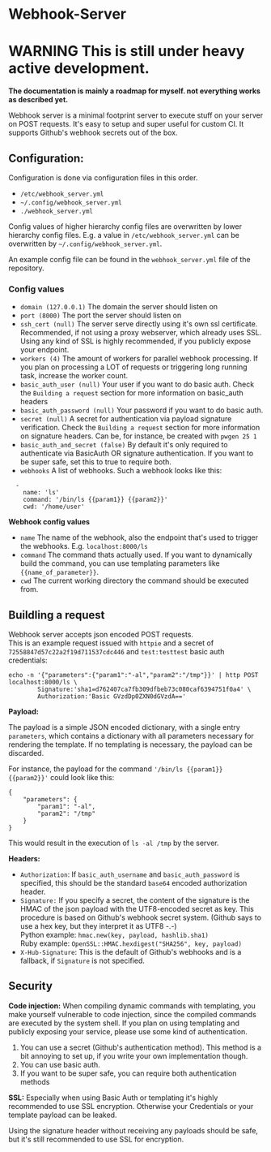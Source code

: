 # Webhook-Server

# WARNING This is still under heavy active development.
**The documentation is mainly a roadmap for myself. not everything works as described yet.**

Webhook server is a minimal footprint server to execute stuff on your server on POST requests.
It's easy to setup and super useful for custom CI. It supports Github's webhook secrets out of the box.

## Configuration: 

Configuration is done via configuration files in this order.

- `/etc/webhook_server.yml`
- `~/.config/webhook_server.yml`
- `./webhook_server.yml`

Config values of higher hierarchy config files are overwritten by lower hierarchy config files. E.g. a value in `/etc/webhook_server.yml` can be overwritten by `~/.config/webhook_server.yml`.

An example config file can be found in the `webhook_server.yml` file of the repository.

### Config values
- `domain (127.0.0.1)` The domain the server should listen on
- `port (8000)` The port the server should listen on
- `ssh_cert (null)` The server serve directly using it's own ssl certificate. Recommended, if not using a proxy webserver, which already uses SSL. Using any kind of SSL is highly recommended, if you publicly expose your endpoint.
- `workers (4)` The amount of workers for parallel webhook processing. If you plan on processing a LOT of requests or triggering long running task, increase the worker count.
- `basic_auth_user (null)` Your user if you want to do basic auth. Check the `Building a request` section for more information on basic_auth headers
- `basic_auth_password (null)` Your password if you want to do basic auth.
- `secret (null)` A secret for authentication via payload signature verification. Check the `Building a request` section for more information on signature headers. Can be, for instance, be created with `pwgen 25 1`
- `basic_auth_and_secret (false)` By default it's only required to authenticate via BasicAuth OR signature authentication. If you want to be super safe, set this to true to require both.
- `webhooks` A list of webhooks. Such a webhook looks like this:

```
  -
    name: 'ls'
    command: '/bin/ls {{param1}} {{param2}}'
    cwd: '/home/user'
```

**Webhook config values**
- `name` The name of the webhook, also the endpoint that's used to trigger the webhooks. E.g. `localhost:8000/ls`
- `command` The command thats actually used. If you want to dynamically build the command, you can use templating parameters like `{{name_of_parameter}}`.
- `cwd` The current working directory the command should be executed from.

## Buildling a request

Webhook server accepts json encoded POST requests.  
This is an example request issued with `httpie` and a secret of `72558847d57c22a2f19d711537cdc446` and `test:testtest` basic auth credentials:

```
echo -n '{"parameters":{"param1":"-al","param2":"/tmp"}}' | http POST localhost:8000/ls \
        Signature:'sha1=d762407ca7fb309dfbeb73c080caf6394751f0a4' \
        Authorization:'Basic GVzdDp0ZXN0dGVzdA=='
```

**Payload:**

The payload is a simple JSON encoded dictionary, with a single entry `parameters`, which contains a dictionary with all parameters necessary for rendering the template.
If no templating is necessary, the payload can be discarded.

For instance, the payload for the command `'/bin/ls {{param1}} {{param2}}'` could look like this:

```
{
    "parameters": {
        "param1": "-al",
        "param2": "/tmp"
    }
}
```

This would result in the execution of `ls -al /tmp` by the server.


**Headers:**

- `Authorization`: If `basic_auth_username` and `basic_auth_password` is specified, this should be the standard `base64` encoded authorization header.
- `Signature:` If you specify a secret, the content of the signature is the HMAC of the json payload with the UTF8-encoded secret as key.
    This procedure is based on Github's webhook secret system. (Github says to use a hex key, but they interpret it as UTF8 -.-)  
    Python example: `hmac.new(key, payload, hashlib.sha1)`  
    Ruby example: `OpenSSL::HMAC.hexdigest("SHA256", key, payload)`
- `X-Hub-Signature`: This is the default of Github's webhooks and is a fallback, if `Signature` is not specified.



## Security

**Code injection:**
When compiling dynamic commands with templating, you make yourself vulnerable to code injection, since the compiled commands are executed by the system shell.
If you plan on using templating and publicly exposing your service, please use some kind of authentication.

1. You can use a secret (Github's authentication method). This method is a bit annoying to set up, if you write your own implementation though.
2. You can use basic auth.
3. If you want to be super safe, you can require both authentication methods


**SSL:**
Especially when using Basic Auth or templating it's highly recommended to use SSL encryption.
Otherwise your Credentials or your template payload can be leaked.

Using the signature header without receiving any payloads should be safe, but it's still recommended to use SSL for encryption.
